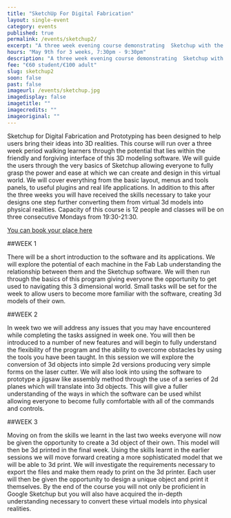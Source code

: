 ```yaml
---
title: "SketchUp For Digital Fabrication"
layout: single-event
category: events
published: true
permalink: /events/sketchup2/
excerpt: "A three week evening course demonstrating  Sketchup with the view to creating 3D drawings for use in conjunction with digital fabrication."
hours: "May 9th for 3 weeks, 7:30pm - 9:30pm"
description: "A three week evening course demonstrating  Sketchup with the view to creating 3D drawings for use in conjunction with digital fabrication."
fee: "€60 student/€100 adult"
slug: sketchup2
soon: false
past: false
imageurl: /events/sketchup.jpg
imagedisplay: false
imagetitle: ""
imagecredits: ""
imageoriginal: ""
---
```


Sketchup for Digital Fabrication and Prototyping has been designed to help users bring their ideas into 3D realities. This course will run over a three week period walking learners through the potential that lies within the friendly and forgiving interface of this 3D modeling software. We will guide the users through the very basics of Sketchup allowing everyone to fully grasp the power and ease at which we can create and design in this virtual world. We will cover everything from the basic layout, menus and tools panels, to useful plugins and real life applications. In addition to this after the three weeks you will have received the skills necessary to take your designs one step further converting them from virtual 3d models into physical realities.
Capacity of this course is 12 people and classes will be on three consecutive Mondays from 19:30-21:30.

[You can book your place here](http://fablablimerick.ticketleap.com/sketchup-2016/)

##WEEK 1 

There will be a short introduction to the software and its applications. We will explore the potential of each machine in the Fab Lab understanding the relationship between them and the Sketchup software. We will then run through the basics of this program giving everyone the opportunity to get used to navigating this 3 dimensional world. Small tasks will be set for the week to allow users to become more familiar with the software, creating 3d models of their own.

##WEEK 2

In week two we will address any issues that you may have encountered while completing the tasks assigned in week one. You will then be introduced to a number of new features and will begin to fully understand the flexibility of the program and the ability to overcome obstacles by using the tools you have been taught. In this session we will explore the conversion of 3d objects into simple 2d versions producing very simple forms on the laser cutter. We will also look into using the software to prototype a jigsaw like assembly method through the use of a series of 2d planes which will translate into 3d objects. This will give a fuller understanding of the ways in which the software can be used whilst allowing everyone to become fully comfortable with all of the commands and controls.

##WEEK 3

Moving on from the skills we learnt in the last two weeks everyone will now be given the opportunity to create a 3d object of their own. This model will then be 3d printed in the final week. Using the skills learnt in the earlier sessions we will move forward creating a more sophisticated model that we will be able to 3d print. We will investigate the requirements necessary to export the files and make them ready to print on the 3d printer. Each user will then be given the opportunity to design a unique object and print it themselves. By the end of the course you will not only be proficient in Google Sketchup but you will also have acquired the in-depth understanding necessary to convert these virtual models into physical realities.
